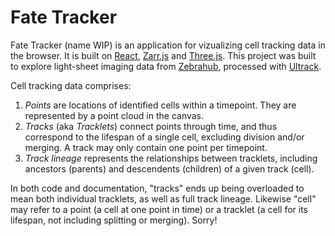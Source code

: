 # Fate Tracker

Fate Tracker (name WIP) is an application for vizualizing cell tracking data in the
browser. It is built on [React](https://react.dev/), [Zarr.js](https://github.com/gzuidhof/zarr.js) and
[Three.js](https://threejs.org/). This project was built to explore light-sheet
imaging data from [Zebrahub](https://zebrahub.ds.czbiohub.org/), processed with
[Ultrack](https://github.com/royerlab/ultrack).

Cell tracking data comprises:
1. *Points* are locations of identified cells within a timepoint. They are
   represented by a point cloud in the canvas.
2. *Tracks* (aka *Tracklets*) connect points through time, and thus correspond
   to the lifespan of a single cell, excluding division and/or merging. A track
   may only contain one point per timepoint.
3. *Track lineage* represents the relationships between tracklets, including
   ancestors (parents) and descendents (children) of a given track (cell).

In both code and documentation, "tracks" ends up being overloaded to mean both
individual tracklets, as well as full track lineage. Likewise "cell" may refer to a point (a cell at
one point in time) or a tracklet (a cell for its lifespan, not including splitting or merging).
Sorry!
